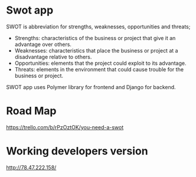 # Swot app

SWOT is abbreviation for strengths, weaknesses, opportunities and threats;

* Strengths: characteristics of the business or project that give it an advantage over others.
* Weaknesses: characteristics that place the business or project at a disadvantage relative to others.
* Opportunities: elements that the project could exploit to its advantage.
* Threats: elements in the environment that could cause trouble for the business or project.

SWOT app uses Polymer library for frontend and Django for backend.

# Road Map
https://trello.com/b/rPzOztOK/you-need-a-swot

# Working developers version
http://78.47.222.158/
